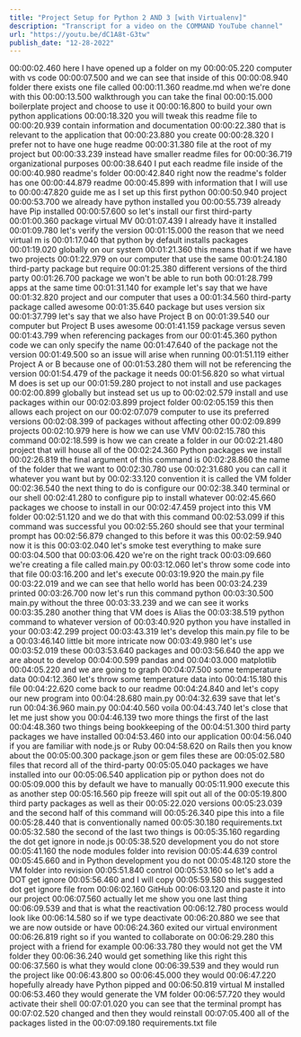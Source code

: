 ```yaml
---
title: "Project Setup for Python 2 AND 3 [with Virtualenv]"
description: "Transcript for a video on the COMMAND YouTube channel"
url: "https://youtu.be/dC1A8t-G3tw"
publish_date: "12-28-2022"
---
```


00:00:02.460 here I have opened up a folder on my
00:00:05.220 computer with vs code
00:00:07.500 and we can see that inside of this
00:00:08.940 folder there exists one file called
00:00:11.360 readme.md when we're done with this
00:00:13.500 walkthrough you can take the final
00:00:15.000 boilerplate project and choose to use it
00:00:16.800 to build your own python applications
00:00:18.320 you will tweak this readme file to
00:00:20.939 contain information and documentation
00:00:22.380 that is relevant to the application that
00:00:23.880 you create
00:00:28.320 I prefer not to have one huge readme
00:00:31.380 file at the root of my project but
00:00:33.239 instead have smaller readme files for
00:00:36.719 organizational purposes
00:00:38.640 I put each readme file inside of the
00:00:40.980 readme's folder
00:00:42.840 right now the readme's folder has one
00:00:44.879 readme
00:00:45.899 with information that I will use to
00:00:47.820 guide me as I set up this first python
00:00:50.940 project
00:00:53.700 we already have python installed you
00:00:55.739 already have Pip installed
00:00:57.600 so let's install our first third-party
00:01:00.360 package virtual MV
00:01:07.439 I already have it installed
00:01:09.780 let's verify the version
00:01:15.000 the reason that we need virtual m is
00:01:17.040 that python by default installs packages
00:01:19.020 globally on our system
00:01:21.360 this means that if we have two projects
00:01:22.979 on our computer that use the same
00:01:24.180 third-party package but require
00:01:25.380 different versions of the third party
00:01:26.700 package we won't be able to run both
00:01:28.799 apps at the same time
00:01:31.140 for example let's say that we have
00:01:32.820 project and our computer that uses a
00:01:34.560 third-party package called awesome
00:01:35.640 package but uses version six
00:01:37.799 let's say that we also have Project B on
00:01:39.540 our computer but Project B uses awesome
00:01:41.159 package versus seven
00:01:43.799 when referencing packages from our
00:01:45.360 python code we can only specify the name
00:01:47.640 of the package not the version
00:01:49.500 so an issue will arise when running
00:01:51.119 either Project A or B because one of
00:01:53.280 them will not be referencing the version
00:01:54.479 of the package it needs
00:01:56.820 so what virtual M does is set up our
00:01:59.280 project to not install and use packages
00:02:00.899 globally but instead set us up to
00:02:02.579 install and use packages within our
00:02:03.899 project folder
00:02:05.159 this then allows each project on our
00:02:07.079 computer to use its preferred versions
00:02:08.399 of packages without affecting other
00:02:09.899 projects
00:02:10.979 here is how we can use VMV
00:02:15.780 this command
00:02:18.599 is how we can create a folder in our
00:02:21.480 project that will house all of the
00:02:24.360 Python packages we install
00:02:26.819 the final argument of this command is
00:02:28.860 the name of the folder that we want to
00:02:30.780 use
00:02:31.680 you can call it whatever you want but by
00:02:33.120 convention it is called the VM folder
00:02:36.540 the next thing to do is configure our
00:02:38.340 terminal or our shell
00:02:41.280 to configure pip to install whatever
00:02:45.660 packages we choose to install in our
00:02:47.459 project into this VM folder
00:02:51.120 and we do that with this command
00:02:53.099 if this command was successful you
00:02:55.260 should see that your terminal prompt has
00:02:56.879 changed to this before it was this
00:02:59.940 now it is this
00:03:02.040 let's smoke test everything to make sure
00:03:04.500 that
00:03:06.420 we're on the right track
00:03:09.660 we're creating a file called main.py
00:03:12.060 let's throw some code into that file
00:03:16.200 and let's execute
00:03:19.920 the main.py file
00:03:22.019 and we can see that hello world has been
00:03:24.239 printed
00:03:26.700 now let's run this command python
00:03:30.500 main.py without the three
00:03:33.239 and we can see it works
00:03:35.280 another thing that VM does is Alias the
00:03:38.519 python command to whatever version of
00:03:40.920 python you have installed in your
00:03:42.299 project
00:03:43.319 let's develop this main.py file to be a
00:03:46.140 little bit more intricate now
00:03:49.980 let's use
00:03:52.019 these
00:03:53.640 packages and
00:03:56.640 the app we are about to develop
00:04:00.599 pandas and
00:04:03.000 matplotlib
00:04:05.220 and we are going to graph
00:04:07.500 some temperature data
00:04:12.360 let's throw some temperature data into
00:04:15.180 this file
00:04:22.620 come back to our readme
00:04:24.840 and let's copy our new program into
00:04:28.680 main.py
00:04:32.639 save that let's run
00:04:36.960 main.py
00:04:40.560 voila
00:04:43.740 let's close that let me just show you
00:04:46.139 two more things the first of the last
00:04:48.360 two things being bookkeeping of the
00:04:51.300 third party packages we have installed
00:04:53.460 into our application
00:04:56.040 if you are familiar with node.js or Ruby
00:04:58.620 on Rails then you know about the
00:05:00.300 package.json or gem files these are
00:05:02.580 files that record all of the third-party
00:05:05.040 packages we have installed into our
00:05:06.540 application pip or python does not do
00:05:09.000 this by default we have to manually
00:05:11.900 execute this as another step
00:05:16.560 pip freeze will spit out all of the
00:05:19.800 third party packages as well as their
00:05:22.020 versions
00:05:23.039 and the second half of this command will
00:05:26.340 pipe this into a file
00:05:28.440 that is conventionally named
00:05:30.180 requirements.txt
00:05:32.580 the second of the last two things is
00:05:35.160 regarding the dot get ignore in node.js
00:05:38.520 development you do not store
00:05:41.160 the node modules folder into revision
00:05:44.639 control
00:05:45.660 and in Python development you do not
00:05:48.120 store the VM folder into revision
00:05:51.840 control
00:05:53.160 so let's add a DOT get ignore
00:05:56.460 and I will copy
00:05:59.580 this suggested dot get ignore file from
00:06:02.160 GitHub
00:06:03.120 and paste it into our project
00:06:07.560 actually let me show you one last thing
00:06:09.539 and that is what the reactivation
00:06:12.780 process would look like
00:06:14.580 so if we type deactivate
00:06:20.880 we see that we are now outside or have
00:06:24.360 exited our virtual environment
00:06:26.819 right so if you wanted to collaborate on
00:06:29.280 this project with a friend for example
00:06:33.780 they would not get the VM folder they
00:06:36.240 would get something like this right this
00:06:37.560 is what they would clone
00:06:39.539 and they would run the project like
00:06:43.800 so
00:06:45.000 they would
00:06:47.220 hopefully already have Python pipped and
00:06:50.819 virtual M installed
00:06:53.460 they would generate the VM folder
00:06:57.720 they would activate their shell
00:07:01.020 you can see that the terminal prompt has
00:07:02.520 changed and then they would reinstall
00:07:05.400 all of the packages listed in the
00:07:09.180 requirements.txt file
